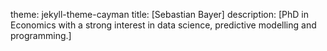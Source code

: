 theme: jekyll-theme-cayman
title: [Sebastian Bayer]
description: [PhD in Economics with a strong interest in data science, predictive modelling and programming.]
